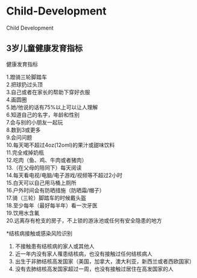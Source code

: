 # Child-Development
Child Development
## 3岁儿童健康发育指标

健康发育指标    

1.蹬骑三轮脚踏车   
2.把球扔过头顶  
3.自己或者在家长的帮助下穿好衣服   
4.画圆圈   
5.她/他说的话有75%以上可以让人理解  
6.知道自己的名字，年龄和性别   
7.会与别的小朋友一起玩    
8.数到3或更多    
9.会问问题    
10.每天喝不超过4oz(12oml)的果汁或甜味饮料   
11.完全戒掉奶瓶   
12.吃肉（鱼、鸡、牛肉或者猪肉）   
13.（在父母的陪同下）每天阅读    
14.每天看电视/电脑/电子游戏/视频等不超过2小时    
15.白天可以自己用马桶上厕所   
16.户外时间会有防晒措施（防晒霜/帽子）   
17.骑（三轮）脚踏车的时候戴头盔   
18.至少每年（最好每半年）看一次牙医   
19.饮用水含氟    
20.远离存有枪支的房子，不上锁的游泳池或任何有安全隐患的地方   

*结核病接触或感染风险识别

1. 不接触患有结核病的家人或其他人    
2. 近一年内没有家人罹患结核病，也没有接触过任何结核病人   
3. 出生于非肺结核高发国家（美国，加拿大，澳大利亚，新西兰或者西欧国家）   
4. 没有去肺结核高发国家超过一周，也没有接触过居住在高发国家的人   
